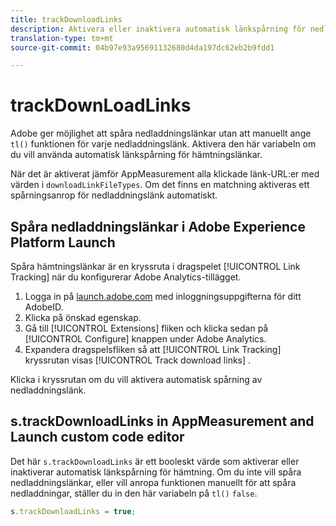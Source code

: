 ```yaml
---
title: trackDownloadLinks
description: Aktivera eller inaktivera automatisk länkspårning för nedladdningslänkar.
translation-type: tm+mt
source-git-commit: 04b97e93a95691132680d4da197dc62eb2b9fdd1

---
```



# trackDownLoadLinks

Adobe ger möjlighet att spåra nedladdningslänkar utan att manuellt ange `tl()` funktionen för varje nedladdningslänk. Aktivera den här variabeln om du vill använda automatisk länkspårning för hämtningslänkar.

När det är aktiverat jämför AppMeasurement alla klickade länk-URL:er med värden i `downloadLinkFileTypes`. Om det finns en matchning aktiveras ett spårningsanrop för nedladdningslänk automatiskt.

## Spåra nedladdningslänkar i Adobe Experience Platform Launch

Spåra hämtningslänkar är en kryssruta i dragspelet [!UICONTROL Link Tracking] när du konfigurerar Adobe Analytics-tillägget.

1. Logga in på [launch.adobe.com](https://launch.adobe.com) med inloggningsuppgifterna för ditt AdobeID.
2. Klicka på önskad egenskap.
3. Gå till [!UICONTROL Extensions] fliken och klicka sedan på [!UICONTROL Configure] knappen under Adobe Analytics.
4. Expandera dragspelsfliken så att [!UICONTROL Link Tracking] kryssrutan visas [!UICONTROL Track download links] .

Klicka i kryssrutan om du vill aktivera automatisk spårning av nedladdningslänk.

## s.trackDownloadLinks in AppMeasurement and Launch custom code editor

Det här `s.trackDownloadLinks` är ett booleskt värde som aktiverar eller inaktiverar automatisk länkspårning för hämtning. Om du inte vill spåra nedladdningslänkar, eller vill anropa funktionen manuellt för att spåra nedladdningar, ställer du in den här variabeln på `tl()` `false`.

```js
s.trackDownloadLinks = true;
```
